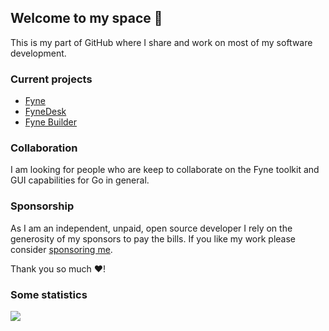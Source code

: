 ## Welcome to my space 👋

This is my part of GitHub where I share and work on most of my software development.

### Current projects

* [Fyne](https://github.com/fyne-io/fyne)
* [FyneDesk](https://github.com/fyne-io/fynedesk)
* [Fyne Builder](https://github.com/andydotxyz/fynebuilder)

### Collaboration

I am looking for people who are keep to collaborate on the Fyne toolkit and GUI capabilities for Go in general.

### Sponsorship

As I am an independent, unpaid, open source developer I rely on the generosity of my sponsors to pay the bills.
If you like my work please consider [sponsoring me](https://github.com/sponsors/andydotxyz).

Thank you so much ❤️!

### Some statistics

![](https://github-profile-trophy.vercel.app/?username=andydotxyz&column=8&theme=nord)

<!--
**andydotxyz/andydotxyz** is a ✨ _special_ ✨ repository because its `README.md` (this file) appears on your GitHub profile.

Here are some ideas to get you started:

- 💬 Ask me about ...
- 📫 How to reach me: ...
- ⚡ Fun fact: ...
-->
